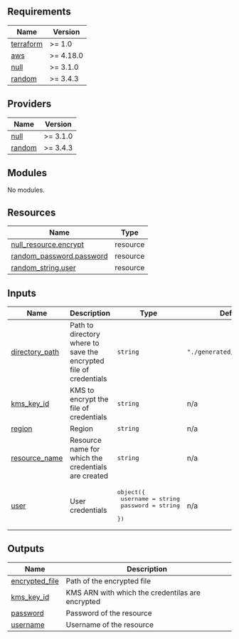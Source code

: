 <!-- BEGIN_TF_DOCS -->
## Requirements

| Name | Version |
|------|---------|
| <a name="requirement_terraform"></a> [terraform](#requirement\_terraform) | >= 1.0 |
| <a name="requirement_aws"></a> [aws](#requirement\_aws) | >= 4.18.0 |
| <a name="requirement_null"></a> [null](#requirement\_null) | >= 3.1.0 |
| <a name="requirement_random"></a> [random](#requirement\_random) | >= 3.4.3 |

## Providers

| Name | Version |
|------|---------|
| <a name="provider_null"></a> [null](#provider\_null) | >= 3.1.0 |
| <a name="provider_random"></a> [random](#provider\_random) | >= 3.4.3 |

## Modules

No modules.

## Resources

| Name | Type |
|------|------|
| [null_resource.encrypt](https://registry.terraform.io/providers/hashicorp/null/latest/docs/resources/resource) | resource |
| [random_password.password](https://registry.terraform.io/providers/hashicorp/random/latest/docs/resources/password) | resource |
| [random_string.user](https://registry.terraform.io/providers/hashicorp/random/latest/docs/resources/string) | resource |

## Inputs

| Name | Description | Type | Default | Required |
|------|-------------|------|---------|:--------:|
| <a name="input_directory_path"></a> [directory\_path](#input\_directory\_path) | Path to directory where to save the encrypted file of credentials | `string` | `"./generated/credentials"` | no |
| <a name="input_kms_key_id"></a> [kms\_key\_id](#input\_kms\_key\_id) | KMS to encrypt the file of credentials | `string` | n/a | yes |
| <a name="input_region"></a> [region](#input\_region) | Region | `string` | n/a | yes |
| <a name="input_resource_name"></a> [resource\_name](#input\_resource\_name) | Resource name for which the credentials are created | `string` | n/a | yes |
| <a name="input_user"></a> [user](#input\_user) | User credentials | <pre>object({<br>    username = string<br>    password = string<br>  })</pre> | n/a | yes |

## Outputs

| Name | Description |
|------|-------------|
| <a name="output_encrypted_file"></a> [encrypted\_file](#output\_encrypted\_file) | Path of the encrypted file |
| <a name="output_kms_key_id"></a> [kms\_key\_id](#output\_kms\_key\_id) | KMS ARN with which the credentilas are encrypted |
| <a name="output_password"></a> [password](#output\_password) | Password of the resource |
| <a name="output_username"></a> [username](#output\_username) | Username of the resource |
<!-- END_TF_DOCS -->